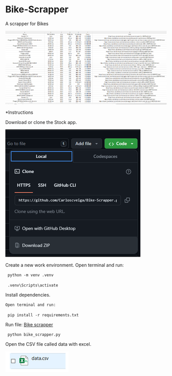 # Bike-Scrapper
A scrapper for Bikes

![Main App](/img/main_grid.png)


*Instructions


Download or clone the Stock app.

![Download zip](/img/zip.png)


Create a new work environment. Open terminal and run:
    
     python -m venv .venv

     .venv\Scripts\activate    



Install dependencies.

    Open terminal and run:

     pip install -r requirements.txt



Run file:
    [Bike scrapper](/bike_scrapper.py) 
        
     python bike_scrapper.py

Open the CSV file called data with excel.

![CSV file](/img/csv.png)

